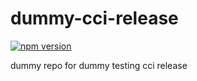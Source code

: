 # dummy-cci-release

[![npm version](https://img.shields.io/badge/%40nui%2Fdummy--cci--release-33.0.0-blue.svg)](https://artifactory.corp.adobe.com/artifactory/npm-nui-release/@nui/dummy-cci-release/-/@nui/dummy-cci-release-33.0.0.tgz)


dummy repo for dummy testing cci release
